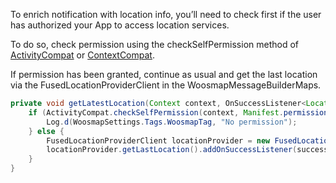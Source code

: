 ﻿
To enrich notification with location info, you’ll need to check first if the user has authorized your App to access location services.

To do so, check permission using the checkSelfPermission method of [ActivityCompat](https://developer.android.com/reference/android/support/v4/app/ActivityCompat.html) or [ContextCompat](https://developer.android.com/reference/android/support/v4/content/ContextCompat.html).

If permission has been granted, continue as usual and get the last location via the FusedLocationProviderClient in the WoosmapMessageBuilderMaps.
  
```java
private void getLatestLocation(Context context, OnSuccessListener<Location> successListener) {
    if (ActivityCompat.checkSelfPermission(context, Manifest.permission.ACCESS_FINE_LOCATION) != PackageManager.PERMISSION_GRANTED && ActivityCompat.checkSelfPermission(context, Manifest.permission.ACCESS_COARSE_LOCATION) != PackageManager.PERMISSION_GRANTED) {
        Log.d(WoosmapSettings.Tags.WoosmapTag, "No permission");
    } else {
        FusedLocationProviderClient locationProvider = new FusedLocationProviderClient(context);
        locationProvider.getLastLocation().addOnSuccessListener(successListener);
    }
}
 ```


